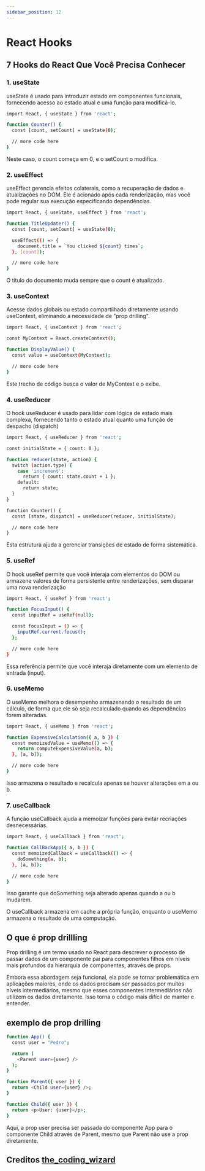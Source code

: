 ```yaml
---
sidebar_position: 12
---
```


# React Hooks

## 7 Hooks do React Que Você Precisa Conhecer

### **1. useState**

useState é usado para introduzir estado em componentes funcionais, fornecendo acesso ao estado atual e uma função para modificá-lo.
```bash
import React, { useState } from 'react';

function Counter() {
  const [count, setCount] = useState(0);

  // more code here
}
```
Neste caso, o count começa em 0, e o setCount o modifica.


### 2. useEffect

useEffect gerencia efeitos colaterais, como a recuperação de dados e atualizações no DOM. Ele é acionado após cada renderização, mas você pode regular sua execução especificando dependências.

```bash
import React, { useState, useEffect } from 'react';

function TitleUpdater() {
  const [count, setCount] = useState(0);

  useEffect(() => {
    document.title = `You clicked ${count} times`;
  }, [count]);

  // more code here
}

```
O título do documento muda sempre que o count é atualizado.


### 3. useContext

Acesse dados globais ou estado compartilhado diretamente usando useContext, eliminando a necessidade de "prop drilling".
```bash
import React, { useContext } from 'react';

const MyContext = React.createContext();

function DisplayValue() {
  const value = useContext(MyContext);

  // more code here
}
```
Este trecho de código busca o valor de MyContext e o exibe.




### 4. useReducer
O hook useReducer é usado para lidar com lógica de estado mais complexa, fornecendo tanto o estado atual quanto uma função de despacho (dispatch)
```bash
import React, { useReducer } from 'react';

const initialState = { count: 0 };

function reducer(state, action) {
  switch (action.type) {
    case 'increment':
      return { count: state.count + 1 };
    default:
      return state;
  }
}

function Counter() {
  const [state, dispatch] = useReducer(reducer, initialState);

  // more code here
}
```
Esta estrutura ajuda a gerenciar transições de estado de forma sistemática.




### 5. useRef
O hook useRef permite que você interaja com elementos do DOM ou armazene valores de forma persistente entre renderizações, sem disparar uma nova renderização
```bash
import React, { useRef } from 'react';

function FocusInput() {
  const inputRef = useRef(null);

  const focusInput = () => {
    inputRef.current.focus();
  };

  // more code here
}
```
Essa referência permite que você interaja diretamente com um elemento de entrada (input).


### 6. useMemo
O useMemo melhora o desempenho armazenando o resultado de um cálculo, de forma que ele só seja recalculado quando as dependências forem alteradas.

```bash
import React, { useMemo } from 'react';

function ExpensiveCalculation({ a, b }) {
  const memoizedValue = useMemo(() => {
    return computeExpensiveValue(a, b);
  }, [a, b]);

  // more code here
}
```
Isso armazena o resultado e recalcula apenas se houver alterações em a ou b.

### 7. useCallback
A função useCallback ajuda a memoizar funções para evitar recriações desnecessárias.
```bash
import React, { useCallback } from 'react';

function CallBackApp({ a, b }) {
  const memoizedCallback = useCallback(() => {
    doSomething(a, b);
  }, [a, b]);

  // more code here
}
```
Isso garante que doSomething seja alterado apenas quando a ou b mudarem.

O useCallback armazena em cache a própria função, enquanto o useMemo armazena o resultado de uma computação.



## O que é prop drillling
Prop drilling é um termo usado no React para descrever o processo de passar dados de um componente pai para componentes filhos em níveis mais profundos da hierarquia de componentes, através de props.

Embora essa abordagem seja funcional, ela pode se tornar problemática em aplicações maiores, onde os dados precisam ser passados por muitos níveis intermediários, mesmo que esses componentes intermediários não utilizem os dados diretamente. Isso torna o código mais difícil de manter e entender.

## exemplo de prop drilling
```bash
function App() {
  const user = "Pedro";

  return (
    <Parent user={user} />
  );
}

function Parent({ user }) {
  return <Child user={user} />;
}

function Child({ user }) {
  return <p>User: {user}</p>;
}
```
Aqui, a prop user precisa ser passada do componente App para o componente Child através de Parent, mesmo que Parent não use a prop diretamente.



## Creditos [the_coding_wizard](https://www.instagram.com/the_coding_wizard/)


